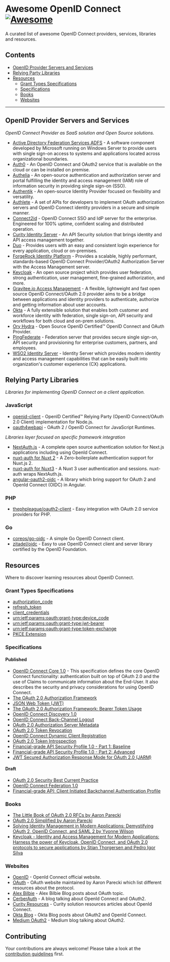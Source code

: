# Awesome OpenID Connect [![Awesome](https://awesome.re/badge-flat.svg)](https://awesome.re)

A curated list of awesome OpenID Connect providers, services, libraries and resources.

## Contents

- [OpenID Provider Servers and Services](#openid-provider-servers-and-services)
- [Relying Party Libraries](#relying-party-libraries)
- [Resources](#resources)
    - [Grant Types Specifications](#grant-types-specifications)
    - [Specifications](#specifications)
    - [Books](#books)
    - [Websites](#websites)

---

## OpenID Provider Servers and Services

*OpenID Connect Provider as SaaS solution and Open Source solutions.*

- [Active Directory Federation Services ADFS](https://learn.microsoft.com/en-us/windows-server/identity/active-directory-federation-services) - A software component developed by Microsoft running on Windows Server to provide users with single sign-on access to systems and applications located across organizational boundaries.
- [Auth0](https://auth0.com/docs/authenticate/protocols/openid-connect-protocol) - An OpenID Connect and OAuth2 service that is available on the cloud or can be installed on premise.
- [Authelia](https://www.authelia.com/) - An open-source authentication and authorization server and portal fulfilling the identity and access management (IAM) role of information security in providing single sign-on (SSO).
- [Authentik](https://goauthentik.io/) - An open-source Identity Provider focused on flexibility and versatility.
- [Authlete](https://www.authlete.com/) - A set of APIs for developers to implement OAuth authorization servers and OpenID Connect identity providers in a secure and simple manner.
- [Connect2id](https://connect2id.com/products/server) - OpenID Connect SSO and IdP server for the enterprise. Engineered for 100% uptime, confident scaling and distributed operation.
- [Curity Identity Server](https://curity.io/product/) - An API Security solution that brings identity and API access management together.
- [Duo](https://duo.com/) - Provides users with an easy and consistent login experience for every application, cloud or on-premises.
- [ForgeRock Identity Platform](https://www.forgerock.com/platform/identity-management) - Provides a scalable, highly performant, standards-based OpenID Connect Provider/OAuth2 Authorization Server with the Access Management server.
- [Keycloak](https://www.keycloak.org/) - An open source project which provides user federation, strong authentication, user management, fine-grained authorization, and more.
- [Gravitee.io Access Management](https://www.gravitee.io/platform/access-management) - A flexible, lightweight and fast open source OpenID Connect/OAuth 2.0 provider aims to be a bridge between applications and identity providers to authenticate, authorize and getting information about user accounts.
- [Okta](https://www.okta.com/) - A fully extensible solution that enables both customer and workforce identity with federation, single sign-on, API security and workflows for both cloud and on-prem solutions.
- [Ory Hydra](https://github.com/ory/hydra) - Open Source OpenID Certified™ OpenID Connect and OAuth Provider.
- [PingFederate](https://www.pingidentity.com/en/platform/capabilities/authentication-authority/pingfederate.html) - Federation server that provides secure single sign-on, API security and provisioning for enterprise customers, partners, and employees.
- [WSO2 Identity Server](https://wso2.com/identity-server/) - Identity Server which provides modern identity and access management capabilities that can be easily built into organization's customer experience (CX) applications.

## Relying Party Libraries

*Libraries for implementing OpenID Connect on a client application.*

### JavaScript

- [openid-client](https://github.com/panva/node-openid-client) - OpenID Certified™ Relying Party (OpenID Connect/OAuth 2.0 Client) implementation for Node.js.
- [oauth4webapi](https://github.com/panva/oauth4webapi) - OAuth 2 / OpenID Connect for JavaScript Runtimes.

*Libraries layer focused on specific framework integration*

- [NextAuth.js](https://github.com/nextauthjs/next-auth) - A complete open source authentication solution for Next.js applications including using OpenId Connect.
- [nuxt-auth for Nuxt 2](https://github.com/nuxt-community/auth-module) - A Zero-boilerplate authentication support for Nuxt.js 2.
- [nuxt-auth for Nuxt3](https://github.com/sidebase/nuxt-auth) - A Nuxt 3 user authentication and sessions. nuxt-auth wraps NextAuth.js.
- [angular-oauth2-oidc](https://github.com/manfredsteyer/angular-oauth2-oidc) - A library which bring support for OAuth 2 and OpenId Connect (OIDC) in Angular.

### PHP

- [thephpleague/oauth2-client](https://github.com/thephpleague/oauth2-client) - Easy integration with OAuth 2.0 service providers for PHP.

### Go

- [coreos/go-oidc](https://github.com/coreos/go-oidc) - A simple Go OpenID Connect client.
- [zitadel/oidc](https://github.com/zitadel/oidc) - Easy to use OpenID Connect client and server library certified by the OpenID Foundation.

## Resources

Where to discover learning resources about OpenID Connect.

### Grant Types Specifications

- [authorization_code](https://datatracker.ietf.org/doc/html/rfc6749?grant_type=authorization_code#section-1.3.1)
- [refresh_token](https://datatracker.ietf.org/doc/html/rfc6749?grant_type=refresh_token#section-1.5)
- [client_credentials](https://datatracker.ietf.org/doc/html/rfc6749?grant_type=client_credentials#section-4.4)
- [urn:ietf:params:oauth:grant-type:device_code](https://datatracker.ietf.org/doc/html/rfc8628#section-3.4)
- [urn:ietf:params:oauth:grant-type:jwt-bearer](https://datatracker.ietf.org/doc/html/rfc7523)
- [urn:ietf:params:oauth:grant-type:token-exchange](https://datatracker.ietf.org/doc/html/rfc8693)
- [PKCE Extension](https://datatracker.ietf.org/doc/html/rfc7636)

### Specifications

#### Published

- [OpenID Connect Core 1.0](https://openid.net/specs/openid-connect-core-1_0.html) - This specification defines the core OpenID Connect functionality: authentication built on top of OAuth 2.0 and the use of Claims to communicate information about the End-User. It also describes the security and privacy considerations for using OpenID Connect.
- [The OAuth 2.0 Authorization Framework](https://datatracker.ietf.org/doc/html/rfc6749)
- [JSON Web Token (JWT)](https://datatracker.ietf.org/doc/html/rfc7519)
- [The OAuth 2.0 Authorization Framework: Bearer Token Usage](https://datatracker.ietf.org/doc/html/rfc6750)
- [OpenID Connect Discovery 1.0](https://openid.net/specs/openid-connect-discovery-1_0.html)
- [OpenID Connect Back-Channel Logout](https://openid.net/specs/openid-connect-backchannel-1_0.html)
- [OAuth 2.0 Authorization Server Metadata](https://datatracker.ietf.org/doc/html/rfc8414)
- [OAuth 2.0 Token Revocation](https://datatracker.ietf.org/doc/html/rfc7009)
- [OpenID Connect Dynamic Client Registration](https://openid.net/specs/openid-connect-registration-1_0.html)
- [OAuth 2.0 Token Introspection](https://datatracker.ietf.org/doc/html/rfc7662)
- [Financial-grade API Security Profile 1.0 - Part 1: Baseline](https://openid.net/specs/openid-financial-api-part-1-1_0.html)
- [Financial-grade API Security Profile 1.0 - Part 2: Advanced](https://openid.net/specs/openid-financial-api-part-2-1_0.html)
- [JWT Secured Authorization Response Mode for OAuth 2.0 (JARM)](https://openid.net/specs/oauth-v2-jarm.html)

#### Draft

- [OAuth 2.0 Security Best Current Practice](https://www.ietf.org/archive/id/draft-ietf-oauth-security-topics-22.html)
- [OpenID Connect Federation 1.0](https://openid.net/specs/openid-connect-federation-1_0.html)
- [Financial-grade API: Client Initiated Backchannel Authentication Profile](https://openid.net/specs/openid-financial-api-ciba.html)

### Books

- [The Little Book of OAuth 2.0 RFCs by Aaron Parecki](https://www.amazon.com/Little-Book-OAuth-2-0-RFCs/dp/B084DFYJS1/)
- [OAuth 2.0 Simplified by Aaron Parecki](https://www.amazon.com/OAuth-2-0-Simplified-Aaron-Parecki/dp/1387751514/)
- [Solving Identity Management in Modern Applications: Demystifying OAuth 2, OpenID Connect, and SAML 2 by Yvonne Wilson](https://www.amazon.com/Solving-Identity-Management-Modern-Applications-ebook/dp/B0BMQHF83G/)
- [Keycloak - Identity and Access Management for Modern Applications: Harness the power of Keycloak, OpenID Connect, and OAuth 2.0 protocols to secure applications by Stian Thorgersen and Pedro Igor Silva](https://www.amazon.com/Keycloak-Management-Applications-protocols-applications-ebook/dp/B092KP135B/)

### Websites

- [OpenID](https://openid.net/) - OpenId Connect official website.
- [OAuth](https://oauth.net/) - OAuth website maintained by Aaron Parecki which list different resources about the protocol.
- [Alex Bilbie](https://alexbilbie.github.io/tag/oauth/) - Alex Bilbie Blog posts about OAuth topic.
- [CerberAuth](https://www.cerberauth.com/) - A blog talking about OpenId Connect and OAuth2.
- [Curity Resources](https://curity.io/resources/openid-connect/) - Curity solution resources articles about OpenId Connect.
- [Okta Blog](https://developer.okta.com/blog/tags/oidc/) - Okta Blog posts about OAuth2 and OpenId Connect.
- [Medium OAuth2](https://medium.com/oauth-2) - Medium blog talking about OAuth2.

## Contributing

Your contributions are always welcome! Please take a look at the [contribution guidelines](https://github.com/cerberauth/awesome-openidconnect/blob/master/CONTRIBUTING.md) first.
